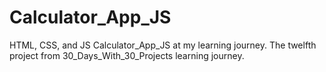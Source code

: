 # Calculator_App_JS
HTML, CSS, and JS Calculator_App_JS at my learning journey. The twelfth project from 30_Days_With_30_Projects learning journey.
